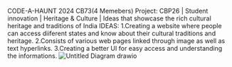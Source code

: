 CODE-A-HAUNT 2024
CB73(4 Memebers)
Project:
CBP26 | Student innovation | Heritage & Culture | Ideas that showcase the rich cultural heritage and traditions of India
IDEAS:
1.Creating a website where people can access diiferent states and know about their cultural traditions and heritage.
2.Consists of various web pages linked through image as well as text hyperlinks.
3.Creating a better UI for easy access and understanding the informations.
![Untitled Diagram drawio](https://github.com/Dhruv1249/CODE_A_HAUNT_HACKATHON/assets/149351865/6e566c2c-1604-4095-aad4-05f5699e6894)

